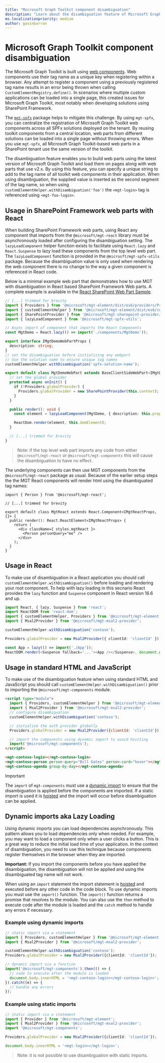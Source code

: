 ```yaml
---
title: "Microsoft Graph Toolkit component disambiguation"
description: "Learn about the disambiguation feature of Microsoft Graph Toolkit and how to use it."
ms.localizationpriority: medium
author: gavinbarron
---
```


# Microsoft Graph Toolkit component disambiguation

The Microsoft Graph Toolkit is built using [web components](https://developer.mozilla.org/en-US/docs/Web/Web_Components). Web components use their tag name as a unique key when registering within a browser. Any attempt to register a component using a previously registered tag name results in an error being thrown when calling `CustomElementRegistry.define()`. In scenarios where multiple custom applications can be loaded into a single page, this created issues for Microsoft Graph Toolkit, most notably when developing solutions using SharePoint Framework.

The [`mgt-spfx`](https://github.com/microsoftgraph/microsoft-graph-toolkit/tree/main/packages/mgt-spfx) package helps to mitigate this challenge. By using `mgt-spfx`, you can centralize the registration of Microsoft Graph Toolkit web components across all SPFx solutions deployed on the tenant. By reusing toolkit components from a central location, web parts from different solutions can be loaded into a single page without throwing errors. When you use `mgt-spfx`, all Microsoft Graph Toolkit-based web parts in a SharePoint tenant use the same version of the toolkit.

The disambiguation feature enables you to build web parts using the latest version of Microsoft Graph Toolkit and load them on pages along with web parts that use v2.x. By using this feature, you can specify a unique string to add to the tag name of all toolkit web components in their application. When using disambiguation, the supplied value is inserted as the second segment of the tag name, so when using `customElementHelper.withDisambiguation('foo')` the `<mgt-login>` tag is referenced using `<mgt-foo-login>`.

## Usage in SharePoint Framework web parts with React

When building SharePoint Framework web parts, using React any component that imports from the `@microsoft/mgt-react` library must be asynchronously loaded after configuring the disambiguation setting. The `lazyLoadComponent` helper function exists to facilitate using `React.lazy` and `React.Suspense` to lazy load these components from the top level web part. The `lazyLoadComponent` function is provided in the `@microsft/mgt-spfx-utils` package. Because the disambiguation value is only used when rendering the web component there is no change to the way a given component is referenced in React code.

Below is a minimal example web part that demonstrates how to use MGT with disambiguation in React based SharePoint Framework Web parts. A complete example is available in the [React SharePoint Web Part Sample](https://github.com/microsoftgraph/microsoft-graph-toolkit/blob/main/samples/sp-webpart/src/webparts/mgtDemo/MgtDemoWebPart.ts).

```ts
// [...] trimmed for brevity
import { Providers } from '@microsoft/mgt-element/dist/es6/providers/Providers';
import { customElementHelper } from '@microsoft/mgt-element/dist/es6/components/customElementHelper';
import { SharePointProvider } from '@microsoft/mgt-sharepoint-provider/dist/es6/SharePointProvider';
import { lazyLoadComponent } from '@microsoft/mgt-spfx-utils';

// Async import of component that imports the React Components
const MgtDemo = React.lazy(() => import('./components/MgtDemo'));

export interface IMgtDemoWebPartProps {
  description: string;
}
// set the disambiguation before initializing any webpart
// Use the solution name to ensure unique tag names
customElementHelper.withDisambiguation('spfx-solution-name');

export default class MgtDemoWebPart extends BaseClientSideWebPart<IMgtDemoWebPartProps> {
  // set the global provider
  protected async onInit() {
    if (!Providers.globalProvider) {
      Providers.globalProvider = new SharePointProvider(this.context);
    }
  }

  public render(): void {
    const element = lazyLoadComponent(MgtDemo, { description: this.properties.description });

    ReactDom.render(element, this.domElement);
  }

  // [...] trimmed for brevity
}
```

> Note: if the top level web part imports any code from either `@microsoft/mgt-react` or `@microsoft/mgt-components` this will cause the disambiguation to have no effect.

The underlying components can then use MGT components from the `@microsoft/mgt-react` package as usual. Because of the earlier setup steps the the MGT React components will render html using the disambiguated tag names:

```tsx
import { Person } from '@microsoft/mgt-react';

// [...] trimmed for brevity

export default class MgtReact extends React.Component<IMgtReactProps, {}> {
  public render(): React.ReactElement<IMgtReactProps> {
    return (
      <div className={ styles.mgtReact }>
        <Person personQuery="me" />
      </div>
    );
  }
}
```

## Usage in React

To make use of disambiguation in a React application you should call `customElementHelper.withDisambiguation()` before loading and rendering your root component. To help with lazy loading in this secnario React provides the `lazy` function and `Suspense` component in React version 16.6 and up.

```TypeScript
import React, { lazy, Suspense } from 'react';
import ReactDOM from 'react-dom';
import { customElementHelper, Providers } from '@microsoft/mgt-element';
import { Msal2Provider } from '@microsoft/mgt-msal2-provider';

customElementHelper.withDisambiguation('contoso');

Providers.globalProvider = new Msal2Provider({ clientId: 'clientId' });

const App = lazy(() => import('./App'));
ReactDOM.render(<Suspense fallback='...'><App /></Suspense>, document.getElementById('root'));
```

## Usage in standard HTML and JavaScript

To make use of the disambiguation feature when using standard HTML and JavaScript you should call `customElementHelper.withDisambiguation()` prior to importing the `@microsoft/mgt-components` module.

```html
<script type="module">
  import { Providers, customElementHelper } from '@microsoft/mgt-element';
  import { Msal2Provider } from '@microsoft/mgt-msal2-provider';
  // configure disambiguation
  customElementHelper.withDisambiguation('contoso');

  // initialize the auth provider globally
  Providers.globalProvider = new Msal2Provider({clientId: 'clientId'});

  // import the components using dynamic import to avoid hoisting
  import('@microsoft/mgt-components');
</script>

<mgt-contoso-login></mgt-contoso-login>
<mgt-contoso-person person-query="Bill Gates" person-card="hover"></mgt-contoso-person>
<mgt-contoso-agenda group-by-day></mgt-contoso-agenda>
```

> [!Important]
> The `import` of `mgt-components` must use a [dynamic import](#dynamic-imports-aka-lazy-loading) to ensure that the disambiguation is applied before the components are imported. If a static import is used it is [hoisted](https://developer.mozilla.org/en-US/docs/Glossary/Hoisting) and the import will occur before disambiguation can be applied.

## Dynamic imports aka Lazy Loading

Using dynamic imports you can load dependencies asynchronously. This pattern allows you to load dependencies only when needed. For example, you may want to load a component only when a user clicks a button. This is a great way to reduce the initial load time of your application. In the context of disambiguation, you need to use this technique because components register themselves in the browser when they are imported.

**Important:** If you import the components before you have applied the disambiguation, the disambiguation will not be applied and using the disambiguated tag name will not work.

When using an `import` statement the import statement is [hoisted](https://developer.mozilla.org/en-US/docs/Glossary/Hoisting) and executed before any other code in the code block. To use dynamic imports you must use the `import()` function. The `import()` function returns a promise that resolves to the module. You can also use the `then` method to execute code after the module is loaded and the `catch` method to handle any errors if necessary.

### Example using dynamic imports

```typescript
// static import via a statement
import { Providers, customElementHelper } from '@microsoft/mgt-element';
import { Msal2Provider } from '@microsoft/mgt-msal2-provider';

customElementHelper.withDisambiguation('contoso');
Providers.globalProvider = new Msal2Provider({clientId: 'clientId'});

// dynamic import via a function
import('@microsoft/mgt-components').then(() => {
  // code to execute after the module is loaded
  document.body.innerHTML = '<mgt-contoso-login></mgt-contoso-login>';
}).catch((e) => {
  // handle any errors
});
```

### Example using static imports

```typescript
// static import via a statement
import { Provider } from '@microsoft/mgt-element';
import { Msal2Provider } from '@microsoft/mgt-msal2-provider';
import '@microsoft/mgt-components';

Providers.globalProvider = new Msal2Provider({clientId: 'clientId'});

document.body.innerHTML = '<mgt-login></mgt-login>';
```

> Note: it is not possible to use disambiguation with static imports.
